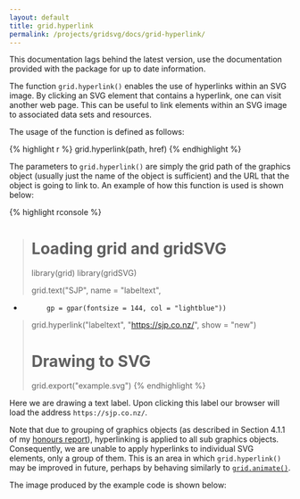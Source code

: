 ```yaml
---
layout: default
title: grid.hyperlink
permalink: /projects/gridsvg/docs/grid-hyperlink/
---
```

<p class="notice">This documentation lags behind the latest version, use the documentation provided with the package for up to date information.</p>

The function `grid.hyperlink()` enables the use of hyperlinks within an SVG image. By clicking an SVG element that contains a hyperlink, one can visit another web page. This can be useful to link elements within an SVG image to associated data sets and resources.

The usage of the function is defined as follows:

{% highlight r %}
grid.hyperlink(path, href)
{% endhighlight %}

The parameters to `grid.hyperlink()` are simply the grid path of the graphics object (usually just the name of the object is sufficient) and the URL that the object is going to link to. An example of how this function is used is shown below:

{% highlight rconsole %}
> # Loading grid and gridSVG
> library(grid)
> library(gridSVG)
> 
> grid.text("SJP", name = "labeltext",
+           gp = gpar(fontsize = 144, col = "lightblue"))
> grid.hyperlink("labeltext", "https://sjp.co.nz/", show = "new")
> 
> # Drawing to SVG
> grid.export("example.svg")
{% endhighlight %}

Here we are drawing a text label. Upon clicking this label our browser will load the address `https://sjp.co.nz/`.

Note that due to grouping of graphics objects (as described in Section 4.1.1 of my [honours report](/files/sjp-hons-report.pdf)), hyperlinking is applied to all sub graphics objects. Consequently, we are unable to apply hyperlinks to individual SVG elements, only a group of them. This is an area in which `grid.hyperlink()` may be improved in future, perhaps by behaving similarly to [`grid.animate()`](/projects/gridsvg/docs/grid-animate/).

The image produced by the example code is shown below:

<object data="/projects/gridsvg/docs/grid-hyperlink-example.svg" type="image/svg+xml" width="90%"></object>

<script type="text/javascript" src="/scripts/gridsvg-scripts.min.js"></script>
